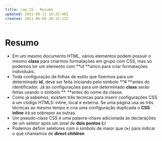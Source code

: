 ```yaml
---
title: cap.15 - Resumo
updated: 2021-08-11 16:25:46Z
created: 2021-06-04 20:15:22Z
---
```


# Resumo

- Em um mesmo documento HTML, vários elementos podem possuir o mesmo **class** para criarmos formatações em grupo com CSS, mas só podemos ter um elemento com \*\*id \*\*único para criar formatações individuais.
- Toda configuração de folhas de estilo que fizermos para um determinado **id**, deve ser feita iniciando pelo símbolo **# **antes do identificador. Já as configurações para um determinado **class** serão feitas usando o símbolo **. **antes do nome da classe.
- Como já sabemos, existem três tecnicas para inserir configurações CSS a um código HTML5: inline, local e externa. Se uma página usa as três técnicas ao mesmo tempo e cria uma configuração duplicada o **CSS inline** irá se sobrepor as outras.
- Um pseudo-class CSS é uma palavra-chave adicionada às declarações de um seletor após um sinal de **dois pontos **(**:**)
- Podemos definir seletores com o símbolo de maior que (**>**) para indicar o que chamamos de **direct children**